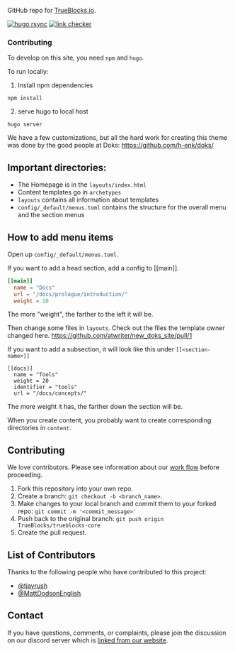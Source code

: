 GitHub repo for [TrueBlocks.io](https://trueblocks.io).

[![hugo rsync](https://github.com/TrueBlocks/trueblocks-docs/actions/workflows/deploy.yaml/badge.svg)](https://github.com/TrueBlocks/trueblocks-docs/actions/workflows/deploy.yaml)
[![link checker](https://github.com/TrueBlocks/trueblocks-docs/actions/workflows/link-checker.yaml/badge.svg)](https://github.com/TrueBlocks/trueblocks-docs/actions/workflows/link-checker.yaml)

### Contributing

To develop on this site, you need `npm` and `hugo`.

To run locally:

1. Install npm dependencies
 
```shell
npm install
```

2. serve hugo to local host

```shell
hugo server
```

We have a few customizations, but all the hard work for creating this theme was done by the good people at Doks:
https://github.com/h-enk/doks/

## Important directories:

* The Homepage is in the `layouts/index.html`
* Content templates go in `archetypes`
* `layouts` contains all information about templates
* `config/_default/menus.toml` contains the structure for the overall menu and the section menus

## How to add menu items

Open up `config/_default/menus.toml`.

If you want to add a head section, add a config to [[main]]. 

``` TOML 
[[main]]   
  name = "Docs"
  url = "/docs/prologue/introduction/"
  weight = 10

```
The more "weight", the farther to the left it will be.

Then change some files in `layouts`. Check out the files the template owner changed here.
https://github.com/atwriter/new_doks_site/pull/1

If you want to add a subsection, it will look like this under `[[<section-name>]]`

```
[[docs]]
  name = "Tools"
  weight = 20
  identifier = "tools"
  url = "/docs/concepts/"
```

The more weight it has, the farther down the section will be.

When you create content, you probably want to create corresponding directories in `content`.

## Contributing

We love contributors. Please see information about our [work flow](https://github.com/TrueBlocks/trueblocks-core/blob/develop/docs/BRANCHING.md) before proceeding.

1. Fork this repository into your own repo.
2. Create a branch: `git checkout -b <branch_name>`.
3. Make changes to your local branch and commit them to your forked repo: `git commit -m '<commit_message>'`
4. Push back to the original branch: `git push origin TrueBlocks/trueblocks-core`
5. Create the pull request.

## List of Contributors

Thanks to the following people who have contributed to this project:

* [@tjayrush](https://github.com/tjayrush)
* [@MattDodsonEnglish](https://github.com/MattDodsonEnglish)

## Contact

If you have questions, comments, or complaints, please join the discussion on our discord server which is [linked from our website](https://trueblocks.io).
